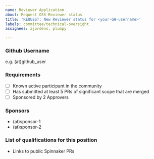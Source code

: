 ```yaml
---
name: Reviewer Application
about: Request OSS Reviewer status
title: 'REQUEST: New Reviewer status for <your-GH-username>'
labels: committee/technical-oversight
assignees: ajordens, plumpy

---
```


### Github Username

e.g. (at)github_user

### Requirements

- [ ] Known active participant in the community
- [ ] Has submitted at least 5 PRs of significant scope that are merged
- [ ] Sponsored by 2 Approvers

### Sponsors

- (at)sponsor-1
- (at)sponsor-2

### List of qualifications for this position

- Links to public Spinnaker PRs
